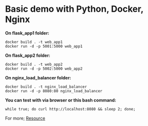 # Basic demo with Python, Docker, Nginx

**On flask_app1 folder:**
```
docker build . -t web_app1
docker run -d -p 5001:5000 web_app1
```
**On flask_app2 folder:**
```
docker build . -t web_app2
docker run -d -p 5002:5000 web_app2
```
**On nginx_load_balancer folder:**
```
docker build . -t nginx_load_balancer
docker run -d -p 8080:80 nginx_load_balancer
```
**You can test with via browser or this bash command:**
```
while true; do curl http://localhost:8080 && sleep 2; done;
```
For more;
[Resource](https://alperenhasanselcuk.medium.com/docker-ve-nginx-kullanarak-load-balancer-konfig%C3%BCrasyonu-3aa2fa89e33c)
